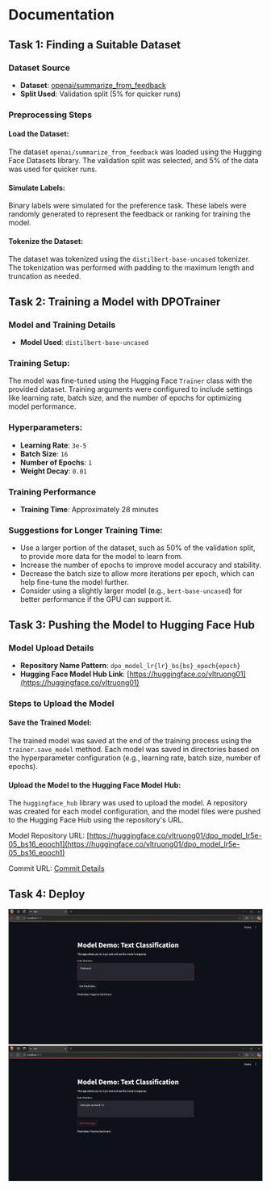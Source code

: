 # Documentation

## Task 1: Finding a Suitable Dataset

### Dataset Source
- **Dataset**: [openai/summarize_from_feedback](https://huggingface.co/datasets/openai/summarize_from_feedback)
- **Split Used**: Validation split (5% for quicker runs)

### Preprocessing Steps

#### Load the Dataset:
The dataset `openai/summarize_from_feedback` was loaded using the Hugging Face Datasets library. The validation split was selected, and 5% of the data was used for quicker runs.

#### Simulate Labels:
Binary labels were simulated for the preference task. These labels were randomly generated to represent the feedback or ranking for training the model.

#### Tokenize the Dataset:
The dataset was tokenized using the `distilbert-base-uncased` tokenizer. The tokenization was performed with padding to the maximum length and truncation as needed.

## Task 2: Training a Model with DPOTrainer

### Model and Training Details
- **Model Used**: `distilbert-base-uncased`

### Training Setup:
The model was fine-tuned using the Hugging Face `Trainer` class with the provided dataset. Training arguments were configured to include settings like learning rate, batch size, and the number of epochs for optimizing model performance.

### Hyperparameters:
- **Learning Rate**: `3e-5`
- **Batch Size**: `16`
- **Number of Epochs**: `1`
- **Weight Decay**: `0.01`

### Training Performance
- **Training Time**: Approximately 28 minutes

### Suggestions for Longer Training Time:
- Use a larger portion of the dataset, such as 50% of the validation split, to provide more data for the model to learn from.
- Increase the number of epochs to improve model accuracy and stability.
- Decrease the batch size to allow more iterations per epoch, which can help fine-tune the model further.
- Consider using a slightly larger model (e.g., `bert-base-uncased`) for better performance if the GPU can support it.

## Task 3: Pushing the Model to Hugging Face Hub

### Model Upload Details
- **Repository Name Pattern**: `dpo_model_lr{lr}_bs{bs}_epoch{epoch}`
- **Hugging Face Model Hub Link**: [https://huggingface.co/vltruong01](https://huggingface.co/vltruong01)

### Steps to Upload the Model

#### Save the Trained Model:
The trained model was saved at the end of the training process using the `trainer.save_model` method. Each model was saved in directories based on the hyperparameter configuration (e.g., learning rate, batch size, number of epochs).

#### Upload the Model to the Hugging Face Model Hub:
The `huggingface_hub` library was used to upload the model. A repository was created for each model configuration, and the model files were pushed to the Hugging Face Hub using the repository's URL.

Model Repository URL: [https://huggingface.co/vltruong01/dpo_model_lr5e-05_bs16_epoch1](https://huggingface.co/vltruong01/dpo_model_lr5e-05_bs16_epoch1)

Commit URL: [Commit Details](https://huggingface.co/vltruong01/dpo_model_lr5e-05_bs16_epoch1/commit/41fa77d17bf8b4b71cee318efc86e41d3a4f2909)

## Task 4: Deploy
![alt text](image.png)
![alt text](image-1.png)